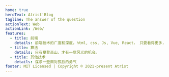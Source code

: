 ```yaml
---
home: true
heroText: Atrist'Blog
tagline: The answer of the question
actionText: Web
actionLink: /Web/
features:
  - title: 前端
    details: 前端技术的广度和深度，html, css, Js, Vue, React， 只要看得更多，才会有更多的办法。
  - title: 算法
    details: 只有攀登高山，才有一觉风光的机会。
  - title: 其他技术
    details: 谋求一些面对孤独的勇气
footer: MIT Licensed | Copyright © 2021-present Atrist
---
```

